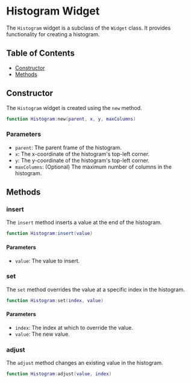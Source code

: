 # Histogram Widget

The `Histogram` widget is a subclass of the `Widget` class. It provides functionality for creating a histogram.

## Table of Contents

- [Constructor](#constructor)
- [Methods](#methods)
## Constructor

The `Histogram` widget is created using the `new` method.

```lua
function Histogram:new(parent, x, y, maxColumns)
```

### Parameters

- `parent`: The parent frame of the histogram.
- `x`: The x-coordinate of the histogram's top-left corner.
- `y`: The y-coordinate of the histogram's top-left corner.
- `maxColumns`: (Optional) The maximum number of columns in the histogram.

## Methods

### insert

The `insert` method inserts a value at the end of the histogram.

```lua
function Histogram:insert(value)
```

#### Parameters

- `value`: The value to insert.

### set

The `set` method overrides the value at a specific index in the histogram.

```lua
function Histogram:set(index, value)
```

#### Parameters

- `index`: The index at which to override the value.
- `value`: The new value.

### adjust

The `adjust` method changes an existing value in the histogram.

```lua
function Histogram:adjust(value, index)
```